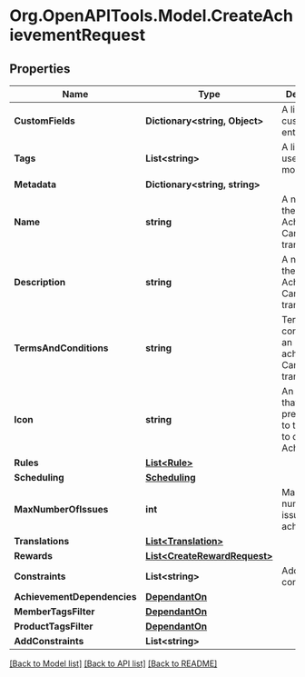 
# Org.OpenAPITools.Model.CreateAchievementRequest

## Properties

Name | Type | Description | Notes
------------ | ------------- | ------------- | -------------
**CustomFields** | **Dictionary&lt;string, Object&gt;** | A list of custom field entries | [optional] 
**Tags** | **List&lt;string&gt;** | A list of id&#39;s used to tag models | [optional] 
**Metadata** | **Dictionary&lt;string, string&gt;** |  | [optional] 
**Name** | **string** | A name for the Achievement. Can be translated | 
**Description** | **string** | A name for the Achievement. Can be translated | [optional] 
**TermsAndConditions** | **string** | Terms and conditions of an achievement. Can be translated | [optional] 
**Icon** | **string** | An Icon id that has been pre uploaded to the system to display for Achievement | [optional] 
**Rules** | [**List&lt;Rule&gt;**](Rule.md) |  | [optional] 
**Scheduling** | [**Scheduling**](Scheduling.md) |  | 
**MaxNumberOfIssues** | **int** | Maximum number of issued achievements | [optional] 
**Translations** | [**List&lt;Translation&gt;**](Translation.md) |  | [optional] 
**Rewards** | [**List&lt;CreateRewardRequest&gt;**](CreateRewardRequest.md) |  | [optional] 
**Constraints** | **List&lt;string&gt;** | Additional constraints | 
**AchievementDependencies** | [**DependantOn**](DependantOn.md) |  | [optional] 
**MemberTagsFilter** | [**DependantOn**](DependantOn.md) |  | [optional] 
**ProductTagsFilter** | [**DependantOn**](DependantOn.md) |  | [optional] 
**AddConstraints** | **List&lt;string&gt;** |  | [optional] 

[[Back to Model list]](../README.md#documentation-for-models)
[[Back to API list]](../README.md#documentation-for-api-endpoints)
[[Back to README]](../README.md)

